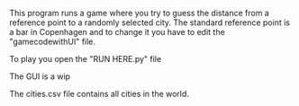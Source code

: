 This program runs a game where you try to guess the distance from a reference point to a randomly selected city. The standard reference point is a bar in Copenhagen and to change it you have to edit the "gamecodewithUI" file.

To play you open the "RUN HERE.py" file

The GUI is a wip

The cities.csv file contains all cities in the world.
